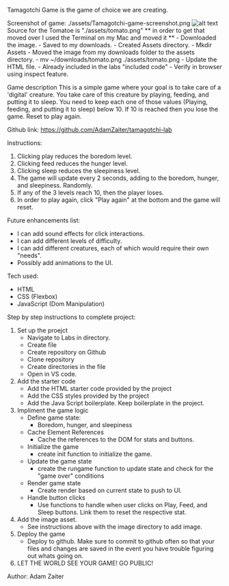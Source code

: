 Tamagotchi Game is the game of choice we are creating. 

Screenshot of game:
./assets/Tamagotchi-game-screenshot.png
![alt text](https://file%2B.vscode-resource.vscode-cdn.net/Users/gellokd/code/ga/labs/tamagotchi-lab/assets/Tamagotchi-game-screenshot.png?version%3D1718458554951)
Source for the Tomatoe is "./assets/tomato.png" 
    ** in order to get that moved over I used the Terminal on my Mac and moved it **
    - Downloaded the image.
    - Saved to my downloads.
    - Created Assets directory.
        - Mkdir Assets
    - Moved the image from my downloads folder to the assets directory. 
        - mv ~/downloads/tomato.png ./assets/tomato.png
    - Update the HTML file.
        - Already included in the labs "included code"
    - Verify in browser using inspect feature.

Game description
    This is a simple game where your goal is to take care of a 'digital' creature. You take care of this creature by playing, feeding, and putting it to sleep. You need to keep each one of those values (Playing, feeding, and putting it to sleep) below 10. If 10 is reached then you lose the game. Reset to play again.

Github link: https://github.com/AdamZaiter/tamagotchi-lab

Instructions: 
1. Clicking play reduces the boredom level.
2. Clicking feed reduces the hunger level. 
3. Clicking sleep reduces the sleepiness level. 
4. The game will update every 2 seconds, adding to the boredom, hunger, and sleepiness. Randomly. 
5. If any of the 3 levels reach 10, then the player loses.
6. In order to play again, click "Play again" at the bottom and the game will reset.

Future enhancements list:
- I can add sound effects for click interactions.
- I can add different levels of difficulty.
- I can add different creatures, each of which would require their own "needs".
- Possibly add animations to the UI.

Tech used:
- HTML
- CSS (Flexbox)
- JavaScript (Dom Manipulation)

Step by step instructions to complete project:
1. Set up the proejct
    - Navigate to Labs in directory.
    - Create file
    - Create repository on Github
    - Clone repository 
    - Create directories in the file
    -  Open in VS code.
2. Add the starter code
    - Add the HTML starter code provided by the project
    - Add the CSS styles provided by the project 
    - Add the Java Script boilerplate. Keep boilerplate in the project.
3. Impliment the game logic
    - Define game state:
        - Boredom, hunger, and sleepiness
    - Cache Element References
        - Cache the references to the DOM for stats and buttons.
    - Initialize the game
        - create init function to initialize the game.
    - Update the game state
        - create the rungame function to update state and check for the "game over" conditions
    - Render game state
        - Create render based on current state to push to UI.
    - Handle button clicks
        - Use functions to handle when user clicks on Play, Feed, and Sleep buttons. Link them to reset the respective stat.
4. Add the image asset.
    - See instructions above with the image directory to add image.
5. Deploy the game
    - Deploy to github. Make sure to commit to github often so that your files and changes are saved in the event you have trouble figuring out whats going on.
6. LET THE WORLD SEE YOUR GAME! GO PUBLIC!

Author:
Adam Zaiter